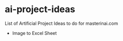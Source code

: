 # ai-project-ideas
List of Artificial Project Ideas to do for masterinai.com

- Image to Excel Sheet
